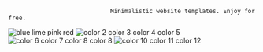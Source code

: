                                  Minimalistic website templates. Enjoy for free.

![blue lime pink red](https://github.com/user-attachments/assets/5f1c7e3a-b96b-487b-97a6-623f8d63e0c1)
![color 2 color 3 color 4 color 5](https://github.com/user-attachments/assets/e299fd9b-b4a0-4c0a-a1d6-044292bbc9be)
![color 6 color 7 color 8 color 8](https://github.com/user-attachments/assets/2275510d-d24e-4621-98bb-8590545b50af)
![color 10 color 11 color 12](https://github.com/user-attachments/assets/83166b65-9fc4-4dec-a5e8-05f49c587bd4)

